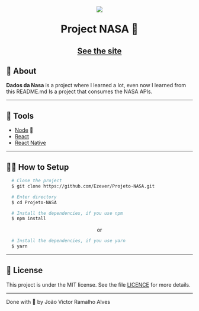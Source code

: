 <h1 align="center">
  <img 
    src="https://www.nasa.gov/sites/all/themes/custom/nasatwo/images/nasa-logo.svg"
  />
  <p>Project NASA 🚀</p>
</h1>

<h2 align="center">
  <a href="https://dados-da-nasa-frontend.herokuapp.com/">See the site</a>
</h2>


## 🧾 About

**Dados da Nasa** is a project where I learned a lot, even now I learned from this README.md Is a project that consumes the NASA APIs.

---

## 🔧 Tools

- [Node](https://nodejs.org) 💚
- [React](https://reactjs.org)
- [React Native](https://reactnative.dev)

---

## 👨‍💻 How to Setup

```bash
  # Clone the project
  $ git clone https://github.com/Ezever/Projeto-NASA.git
```
```bash
  # Enter directory
  $ cd Projeto-NASA
```

```bash
  # Install the dependencies, if you use npm
  $ npm install
```
<p align="center">or</p>

```bash
  # Install the dependencies, if you use yarn
  $ yarn
```
---

## 📝 License

This project is under the MIT license. See the file <a href="https://github.com/Ezever/Projeto-NASA/blob/master/LICENSE">LICENCE</a> for more details.

---

Done with 💙 by João Victor Ramalho Alves
